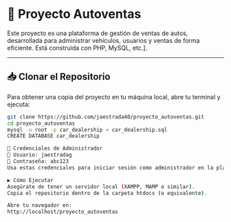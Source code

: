 # 🚗 Proyecto Autoventas

Este proyecto es una plataforma de gestión de ventas de autos, desarrollada para administrar vehículos, usuarios y ventas de forma eficiente. Está construida con PHP, MySQL, etc.].

---

## 📥 Clonar el Repositorio

Para obtener una copia del proyecto en tu máquina local, abre tu terminal y ejecuta:

```bash
git clone https://github.com/jaestrada40/proyecto_autoventas.git
cd proyecto_autoventas
mysql -u root -p car_dealership < car_dealership.sql
CREATE DATABASE car_dealership

🔐 Credenciales de Administrador
👤 Usuario: jaestradag
🔑 Contraseña: abc123
Usa estas credenciales para iniciar sesión como administrador en la plataforma.

▶️ Cómo Ejecutar
Asegúrate de tener un servidor local (XAMPP, MAMP o similar).
Copia el repositorio dentro de la carpeta htdocs (o equivalente).

Abre tu navegador en:
http://localhost/proyecto_autoventas
